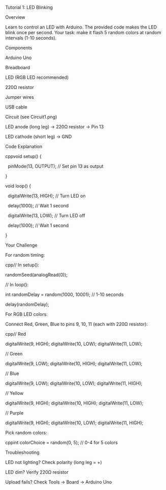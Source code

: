 Tutorial 1: LED Blinking

Overview

Learn to control an LED with Arduino. The provided code makes the LED blink once per second. Your task: make it flash 5 random colors at random intervals (1-10 seconds).

Components



Arduino Uno

Breadboard

LED (RGB LED recommended)

220Ω resistor

Jumper wires

USB cable



Circuit (see Circuit1.png)



LED anode (long leg) → 220Ω resistor → Pin 13

LED cathode (short leg) → GND



Code Explanation

cppvoid setup() {

&nbsp; pinMode(13, OUTPUT);  // Set pin 13 as output

}



void loop() {

&nbsp; digitalWrite(13, HIGH);  // Turn LED on

&nbsp; delay(1000);             // Wait 1 second

&nbsp; digitalWrite(13, LOW);   // Turn LED off

&nbsp; delay(1000);             // Wait 1 second

}

Your Challenge

For random timing:

cpp// In setup():

randomSeed(analogRead(0));



// In loop():

int randomDelay = random(1000, 10001);  // 1-10 seconds

delay(randomDelay);

For RGB LED colors:

Connect Red, Green, Blue to pins 9, 10, 11 (each with 220Ω resistor):

cpp// Red

digitalWrite(9, HIGH); digitalWrite(10, LOW); digitalWrite(11, LOW);



// Green  

digitalWrite(9, LOW); digitalWrite(10, HIGH); digitalWrite(11, LOW);



// Blue

digitalWrite(9, LOW); digitalWrite(10, LOW); digitalWrite(11, HIGH);



// Yellow

digitalWrite(9, HIGH); digitalWrite(10, HIGH); digitalWrite(11, LOW);



// Purple

digitalWrite(9, HIGH); digitalWrite(10, LOW); digitalWrite(11, HIGH);

Pick random colors:

cppint colorChoice = random(0, 5);  // 0-4 for 5 colors

Troubleshooting



LED not lighting? Check polarity (long leg = +)

LED dim? Verify 220Ω resistor

Upload fails? Check Tools → Board → Arduino Uno

